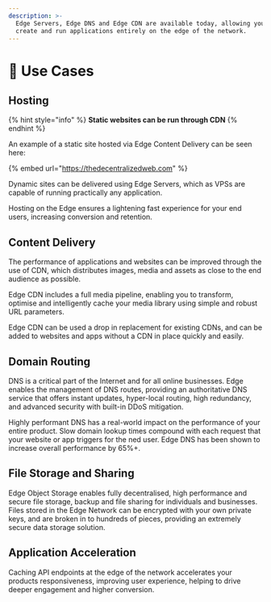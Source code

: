 ```yaml
---
description: >-
  Edge Servers, Edge DNS and Edge CDN are available today, allowing you to
  create and run applications entirely on the edge of the network.
---
```


# 📖 Use Cases

## Hosting

{% hint style="info" %}
**Static websites can be run through CDN**
{% endhint %}

An example of a static site hosted via Edge Content Delivery can be seen here:

{% embed url="https://thedecentralizedweb.com" %}

Dynamic sites can be delivered using Edge Servers, which as VPSs are capable of running practically any application.

Hosting on the Edge ensures a lightening fast experience for your end users, increasing conversion and retention.

## Content Delivery

The performance of applications and websites can be improved through the use of CDN, which distributes images, media and assets as close to the end audience as possible.

Edge CDN includes a full media pipeline, enabling you to transform, optimise and intelligently cache your  media library using simple and robust URL parameters.

Edge CDN can be used a drop in replacement for existing CDNs, and can be added to websites and apps without a CDN in place quickly and easily.

## Domain Routing

DNS is a critical part of the Internet and for all online businesses. Edge enables the management of DNS routes, providing an authoritative DNS service that offers instant updates, hyper-local routing, high redundancy, and advanced security with built-in DDoS mitigation.

Highly performant DNS has a real-world impact on the performance of your entire product. Slow domain lookup times compound with each request that your website or app triggers for the ned user. Edge DNS has been shown to increase overall performance by 65%+.

## File Storage and Sharing

Edge Object Storage enables fully decentralised, high performance and secure file storage, backup and file sharing for individuals and businesses. Files stored in the Edge Network can be encrypted with your own private keys, and are broken in to hundreds of pieces, providing an extremely secure data storage solution.

## Application Acceleration

Caching API endpoints at the edge of the network accelerates your products responsiveness, improving user experience, helping to drive deeper engagement and higher conversion.
